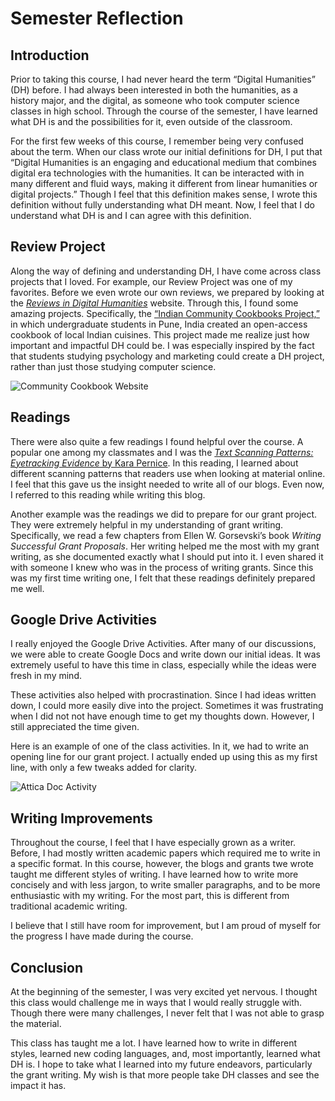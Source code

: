 # Semester Reflection 

## Introduction
Prior to taking this course, I had never heard the term “Digital Humanities” (DH) before. I had always been interested in both the humanities, as a history major, and the digital, as someone who took computer science classes in high school. Through the course of the semester, I have learned what DH is and the possibilities for it, even outside of the classroom. 

For the first few weeks of this course, I remember being very confused about the term. When our class wrote our initial definitions for DH, I put that “Digital Humanities is an engaging and educational medium that combines digital era technologies with the humanities. It can be interacted with in many different and fluid ways, making it different from linear humanities or digital projects.” Though I feel that this definition makes sense, I wrote this definition without fully understanding what DH meant. Now, I feel that I do understand what DH is and I can agree with this definition. 


## Review Project
Along the way of defining and understanding DH, I have come across class projects that I loved. For example, our Review Project was one of my favorites. Before we even wrote our own reviews, we prepared by looking at the [_Reviews in Digital Humanities_](https://reviewsindh.pubpub.org/) website. Through this, I found some amazing projects. Specifically, the [“Indian Community Cookbooks Project,”](https://communitycookbooks.wixsite.com/website/) in which undergraduate students in Pune, India created an open-access cookbook of local Indian cuisines. This project made me realize just how important and impactful DH could be. I was especially inspired by the fact that students studying psychology and marketing could create a DH project, rather than just those studying computer science. 

![Community Cookbook Website](https://mar-payne.github.io/mar-payne/image/communitycookbook.png)

## Readings
There were also quite a few readings I found helpful over the course. A popular one among my classmates and I was the [_Text Scanning Patterns: Eyetracking Evidence_ by Kara Pernice](https://www.nngroup.com/articles/text-scanning-patterns-eyetracking/). In this reading, I learned about different scanning patterns that readers use when looking at material online. I feel that this gave us the insight needed to write all of our blogs. Even now, I referred to this reading while writing this blog.


Another example was the readings we did to prepare for our grant project. They were extremely helpful in my understanding of grant writing. Specifically, we read a few chapters from Ellen W. Gorsevski’s book _Writing Successful Grant Proposals_. Her writing helped me the most with my grant writing, as she documented exactly what I should put into it. I even shared it with someone I knew who was in the process of writing grants. Since this was my first time writing one, I felt that these readings definitely prepared me well. 


## Google Drive Activities 
I really enjoyed the Google Drive Activities. After many of our discussions, we were able to create Google Docs and write down our initial ideas. It was extremely useful to have this time in class, especially while the ideas were fresh in my mind. 

These activities also helped with procrastination. Since I had ideas written down, I could more easily dive into the project. Sometimes it was frustrating when I did not not have enough time to get my thoughts down. However, I still appreciated the time given. 

Here is an example of one of the class activities. In it, we had to write an opening line for our grant project. I actually ended up using this as my first line, with only a few tweaks added for clarity. 

![Attica Doc Activity](https://mar-payne.github.io/mar-payne/image/atticaopeningline.png)

## Writing Improvements
Throughout the course, I feel that I have especially grown as a writer. Before, I had mostly written academic papers which required me to write in a specific format. In this course, however, the blogs and grants twe wrote taught me different styles of writing. I have learned how to write more concisely and with less jargon, to write smaller paragraphs, and to be more enthusiastic with my writing. For the most part, this is different from traditional academic writing. 

I believe that I still have room for improvement, but I am proud of myself for the progress I have made during the course. 


## Conclusion
At the beginning of the semester, I was very excited yet nervous. I thought this class would challenge me in ways that I would really struggle with. Though there were many challenges, I never felt that I was not able to grasp the material. 

This class has taught me a lot. I have learned how to write in different styles, learned new coding languages, and, most importantly, learned what DH is. I hope to take what I learned into my future endeavors, particularly the grant writing. My wish is that more people take DH classes and see the impact it has. 



